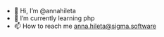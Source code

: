 - 👋 Hi, I’m @annahileta
- 🌱 I’m currently learning php
- 📫 How to reach me anna.hileta@sigma.software

<!---
annahileta/annahileta is a ✨ special ✨ repository because its `README.md` (this file) appears on your GitHub profile.
You can click the Preview link to take a look at your changes.
--->

